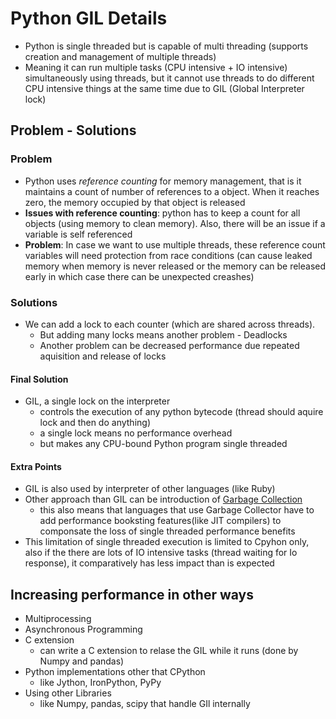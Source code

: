 # Python GIL Details
- Python is single threaded but is capable of multi threading (supports creation and management of multiple threads)
- Meaning it can run multiple tasks (CPU intensive + IO intensive) simultaneously using threads, but it cannot use threads to do different CPU intensive things at the same time due to GIL (Global Interpreter lock)

## Problem - Solutions
### Problem
- Python uses *reference counting* for memory management, that is it maintains a count of number of references to a object. When it reaches zero, the memory occupied by that object is released
- **Issues with reference counting**: python has to keep a count for all objects (using memory to clean memory). Also, there will be an issue if a variable is self referenced
- **Problem**: In case we want to use multiple threads, these reference count variables will need protection from race conditions (can cause leaked memory when memory is never released or the memory can be released early in which case there can be unexpected creashes)
### Solutions
- We can add a lock to each counter (which are shared across threads).
    - But adding many locks means another problem - Deadlocks 
    - Another problem can be decreased performance due repeated aquisition and release of locks
#### Final Solution
- GIL, a single lock on the interpreter
    - controls the execution of any python bytecode (thread should aquire lock and then do anything)
    - a single lock means no performance overhead
    - but makes any CPU-bound Python program single threaded
#### Extra Points
- GIL is also used by interpreter of other languages (like Ruby)
- Other approach than GIL can be introduction of [Garbage Collection](garbage-collection.md)
    - this also means that languages that use Garbage Collector have to add performance booksting features(like JIT compilers) to componsate the loss of single threaded performance benefits
- This limitation of single threaded execution is limited to Cpyhon only, also if the there are lots of IO intensive tasks (thread waiting for Io response), it comparatively has less impact than is expected

## Increasing performance in other ways
- Multiprocessing
- Asynchronous Programming
- C extension
    - can write a C extension to relase the GIL while it runs (done by Numpy and pandas)
- Python implementations other that CPython
    - like Jython, IronPython, PyPy
- Using other Libraries
    - like Numpy, pandas, scipy that handle GIl internally